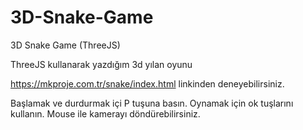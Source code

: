 # 3D-Snake-Game
3D Snake Game (ThreeJS)

ThreeJS kullanarak yazdığım 3d yılan oyunu

https://mkproje.com.tr/snake/index.html linkinden deneyebilirsiniz. 

Başlamak ve durdurmak içi P tuşuna basın.
Oynamak için ok tuşlarını kullanın.
Mouse ile kamerayı döndürebilirsiniz.
